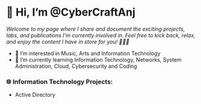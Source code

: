 <h1>👋 Hi, I’m @CyberCraftAnj </h1>

_Welcome to my page where I share and document the exciting projects, labs, and publications I'm currently involved in. Feel free to kick back, relax, and enjoy the content I have in store for you! 🚀🚀🚀_

- 👀 I’m interested in Music, Arts and Information Technology
- 🌱 I’m currently learning Information Technology, Networks, System Administration, Cloud, Cybersecurity and Coding

<h3>🌐 Information Technology Projects:</h3>

- Active Directory


<!---
CyberCraftAnj/CyberCraftAnj is a ✨ special ✨ repository because its `README.md` (this file) appears on your GitHub profile.
You can click the Preview link to take a look at your changes.
--->
